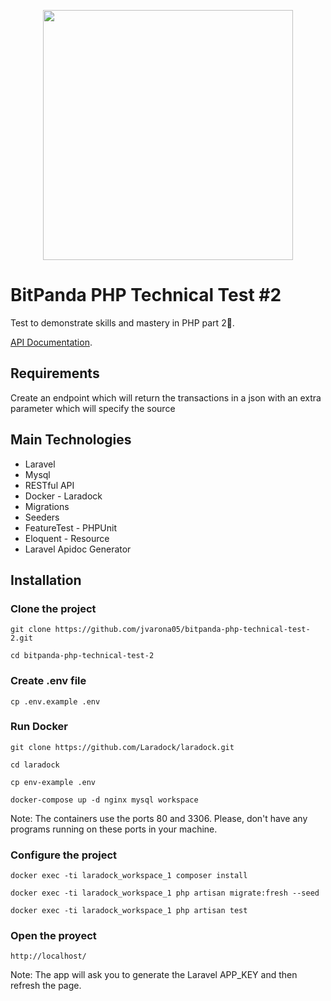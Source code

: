 <p align="center"><img src="https://theme.zdassets.com/theme_assets/624144/6a8455c16fd14684884098941e1317cc5173b353.png" width="400"></p>

# BitPanda PHP Technical Test #2

Test to demonstrate skills and mastery in PHP part 2🤣. 

[API Documentation](https://jvarona05.github.io/bitpanda-php-technical-test-2/public/docs/).

## Requirements

Create an endpoint which will return the transactions in a json with an extra parameter which will specify the source

## Main Technologies

- Laravel
- Mysql
- RESTful API
- Docker - Laradock
- Migrations
- Seeders
- FeatureTest - PHPUnit
- Eloquent - Resource
- Laravel Apidoc Generator

## Installation

### Clone the project

```
git clone https://github.com/jvarona05/bitpanda-php-technical-test-2.git

cd bitpanda-php-technical-test-2
```

### Create .env file

```
cp .env.example .env
```

### Run Docker

```
git clone https://github.com/Laradock/laradock.git

cd laradock

cp env-example .env

docker-compose up -d nginx mysql workspace 
```

Note: The containers use the ports 80 and 3306. Please,
don't have any programs running on these ports in your machine.

### Configure the project

```
docker exec -ti laradock_workspace_1 composer install

docker exec -ti laradock_workspace_1 php artisan migrate:fresh --seed

docker exec -ti laradock_workspace_1 php artisan test
```

### Open the proyect

```
http://localhost/
```
 
 Note: The app will ask you to generate the Laravel APP_KEY and then refresh the page.
